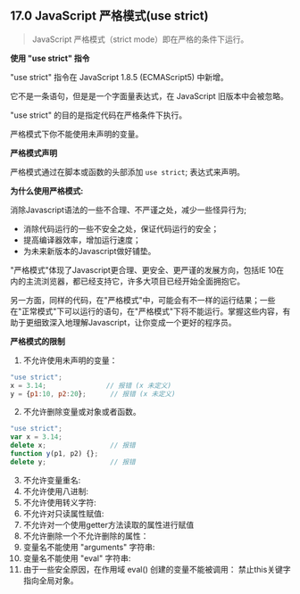 ## 17.0 JavaScript 严格模式(use strict)
>JavaScript 严格模式（strict mode）即在严格的条件下运行。

**使用 "use strict" 指令**

"use strict" 指令在 JavaScript 1.8.5 (ECMAScript5) 中新增。

它不是一条语句，但是是一个字面量表达式，在 JavaScript 旧版本中会被忽略。

"use strict" 的目的是指定代码在严格条件下执行。

严格模式下你不能使用未声明的变量。

**严格模式声明**

严格模式通过在脚本或函数的头部添加 `use strict`; 表达式来声明。

**为什么使用严格模式:**

消除Javascript语法的一些不合理、不严谨之处，减少一些怪异行为;
* 消除代码运行的一些不安全之处，保证代码运行的安全；
* 提高编译器效率，增加运行速度；
* 为未来新版本的Javascript做好铺垫。

"严格模式"体现了Javascript更合理、更安全、更严谨的发展方向，包括IE 10在内的主流浏览器，都已经支持它，许多大项目已经开始全面拥抱它。

另一方面，同样的代码，在"严格模式"中，可能会有不一样的运行结果；一些在"正常模式"下可以运行的语句，在"严格模式"下将不能运行。掌握这些内容，有助于更细致深入地理解Javascript，让你变成一个更好的程序员。

**严格模式的限制**

1. 不允许使用未声明的变量：
```js
"use strict";
x = 3.14;               // 报错 (x 未定义)
y = {p1:10, p2:20};      // 报错 (x 未定义)
```
2. 不允许删除变量或对象或者函数。
```js
"use strict";
var x = 3.14;
delete x;                // 报错
function y(p1, p2) {};
delete y;                // 报错 
```
3. 不允许变量重名:
4. 不允许使用八进制:
5. 不允许使用转义字符:
6. 不允许对只读属性赋值:
7. 不允许对一个使用getter方法读取的属性进行赋值
8. 不允许删除一个不允许删除的属性：
9. 变量名不能使用 "arguments" 字符串:
10. 变量名不能使用 "eval" 字符串:
11. 由于一些安全原因，在作用域 eval() 创建的变量不能被调用：
禁止this关键字指向全局对象。
